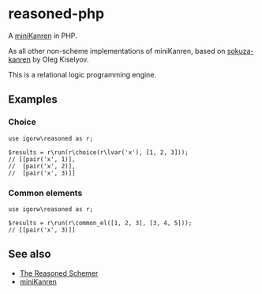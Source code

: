 # reasoned-php

A [miniKanren](http://minikanren.org/) in PHP.

As all other non-scheme implementations of miniKanren, based on
[sokuza-kanren](http://okmij.org/ftp/Scheme/sokuza-kanren.scm)
by Oleg Kiselyov.

This is a relational logic programming engine.

## Examples

### Choice

    use igorw\reasoned as r;

    $results = r\run(r\choice(r\lvar('x'), [1, 2, 3]));
    // [[pair('x', 1)],
    //  [pair('x', 2)],
    //  [pair('x', 3)]]

### Common elements

    use igorw\reasoned as r;

    $results = r\run(r\common_el([1, 2, 3], [3, 4, 5]));
    // [[pair('x', 3)]]

## See also

* [The Reasoned Schemer](http://mitpress.mit.edu/books/reasoned-schemer)
* [miniKanren](http://minikanren.org/)
